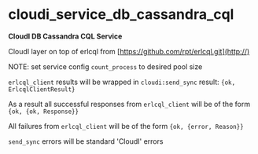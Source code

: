 cloudi_service_db_cassandra_cql
===============================

**CloudI DB Cassandra CQL Service**

CloudI layer on top of erlcql from [https://github.com/rpt/erlcql.git](http://)

NOTE: set service config `count_process` to desired pool size

`erlcql_client` results will be wrapped in `cloudi:send_sync` result:
     `{ok, ErlcqlClientResult}`

As a result all successful responses from `erlcql_client` will be of the form
        `{ok, {ok, Response}}`

All failures from `erlcql_client` will be of the form
        `{ok, {error, Reason}}`

`send_sync` errors will be standard 'CloudI' errors
